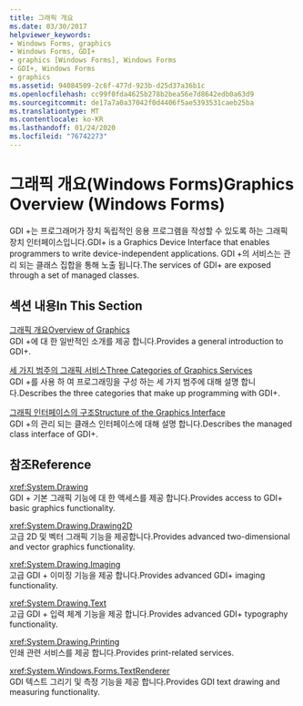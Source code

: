 ```yaml
---
title: 그래픽 개요
ms.date: 03/30/2017
helpviewer_keywords:
- Windows Forms, graphics
- Windows Forms, GDI+
- graphics [Windows Forms], Windows Forms
- GDI+, Windows Forms
- graphics
ms.assetid: 94084509-2c6f-477d-923b-d25d37a36b1c
ms.openlocfilehash: cc99f0fda4625b278b2bea56e7d8642edb0a63d9
ms.sourcegitcommit: de17a7a0a37042f0d4406f5ae5393531caeb25ba
ms.translationtype: MT
ms.contentlocale: ko-KR
ms.lasthandoff: 01/24/2020
ms.locfileid: "76742273"
---
```

# <a name="graphics-overview-windows-forms"></a><span data-ttu-id="f7dfa-102">그래픽 개요(Windows Forms)</span><span class="sxs-lookup"><span data-stu-id="f7dfa-102">Graphics Overview (Windows Forms)</span></span>
<span data-ttu-id="f7dfa-103">GDI +는 프로그래머가 장치 독립적인 응용 프로그램을 작성할 수 있도록 하는 그래픽 장치 인터페이스입니다.</span><span class="sxs-lookup"><span data-stu-id="f7dfa-103">GDI+ is a Graphics Device Interface that enables programmers to write device-independent applications.</span></span> <span data-ttu-id="f7dfa-104">GDI +의 서비스는 관리 되는 클래스 집합을 통해 노출 됩니다.</span><span class="sxs-lookup"><span data-stu-id="f7dfa-104">The services of GDI+ are exposed through a set of managed classes.</span></span>  
  
## <a name="in-this-section"></a><span data-ttu-id="f7dfa-105">섹션 내용</span><span class="sxs-lookup"><span data-stu-id="f7dfa-105">In This Section</span></span>  
 [<span data-ttu-id="f7dfa-106">그래픽 개요</span><span class="sxs-lookup"><span data-stu-id="f7dfa-106">Overview of Graphics</span></span>](overview-of-graphics.md)  
 <span data-ttu-id="f7dfa-107">GDI +에 대 한 일반적인 소개를 제공 합니다.</span><span class="sxs-lookup"><span data-stu-id="f7dfa-107">Provides a general introduction to GDI+.</span></span>  
  
 [<span data-ttu-id="f7dfa-108">세 가지 범주의 그래픽 서비스</span><span class="sxs-lookup"><span data-stu-id="f7dfa-108">Three Categories of Graphics Services</span></span>](three-categories-of-graphics-services.md)  
 <span data-ttu-id="f7dfa-109">GDI +를 사용 하 여 프로그래밍을 구성 하는 세 가지 범주에 대해 설명 합니다.</span><span class="sxs-lookup"><span data-stu-id="f7dfa-109">Describes the three categories that make up programming with GDI+.</span></span>  
  
 [<span data-ttu-id="f7dfa-110">그래픽 인터페이스의 구조</span><span class="sxs-lookup"><span data-stu-id="f7dfa-110">Structure of the Graphics Interface</span></span>](structure-of-the-graphics-interface.md)  
 <span data-ttu-id="f7dfa-111">GDI +의 관리 되는 클래스 인터페이스에 대해 설명 합니다.</span><span class="sxs-lookup"><span data-stu-id="f7dfa-111">Describes the managed class interface of GDI+.</span></span>  
  
## <a name="reference"></a><span data-ttu-id="f7dfa-112">참조</span><span class="sxs-lookup"><span data-stu-id="f7dfa-112">Reference</span></span>  
 <xref:System.Drawing>  
 <span data-ttu-id="f7dfa-113">GDI + 기본 그래픽 기능에 대 한 액세스를 제공 합니다.</span><span class="sxs-lookup"><span data-stu-id="f7dfa-113">Provides access to GDI+ basic graphics functionality.</span></span>  
  
 <xref:System.Drawing.Drawing2D>  
 <span data-ttu-id="f7dfa-114">고급 2D 및 벡터 그래픽 기능을 제공합니다.</span><span class="sxs-lookup"><span data-stu-id="f7dfa-114">Provides advanced two-dimensional and vector graphics functionality.</span></span>  
  
 <xref:System.Drawing.Imaging>  
 <span data-ttu-id="f7dfa-115">고급 GDI + 이미징 기능을 제공 합니다.</span><span class="sxs-lookup"><span data-stu-id="f7dfa-115">Provides advanced GDI+ imaging functionality.</span></span>  
  
 <xref:System.Drawing.Text>  
 <span data-ttu-id="f7dfa-116">고급 GDI + 입력 체계 기능을 제공 합니다.</span><span class="sxs-lookup"><span data-stu-id="f7dfa-116">Provides advanced GDI+ typography functionality.</span></span>  
  
 <xref:System.Drawing.Printing>  
 <span data-ttu-id="f7dfa-117">인쇄 관련 서비스를 제공 합니다.</span><span class="sxs-lookup"><span data-stu-id="f7dfa-117">Provides print-related services.</span></span>  
  
 <xref:System.Windows.Forms.TextRenderer>  
 <span data-ttu-id="f7dfa-118">GDI 텍스트 그리기 및 측정 기능을 제공 합니다.</span><span class="sxs-lookup"><span data-stu-id="f7dfa-118">Provides GDI text drawing and measuring functionality.</span></span>
